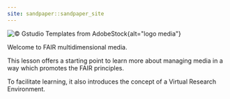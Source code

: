 ```yaml
---
site: sandpaper::sandpaper_site
---
```


![&copy; Gstudio Templates from AdobeStock](episodes/fig/AdobeStock_270961762.jpeg){alt="logo media"}

Welcome to FAIR multidimensional media.

This lesson offers a starting point to learn more
about managing media in a way which promotes the FAIR
principles.

To facilitate learning, it also introduces the concept
of a Virtual Research Environment.
